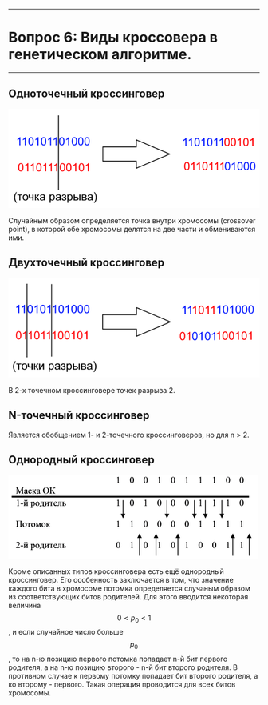 ___
# Вопрос 6: Виды кроссовера в генетическом алгоритме.
___

## Одноточечный кроссинговер

![](../resources/imgs/6_1.png)

Случайным образом определяется точка внутри хромосомы (crossover point), в которой обе хромосомы делятся на две части и обмениваются ими.

## Двухточечный кроссинговер

![](../resources/imgs/6_2.png)

В 2-х точечном кроссинговере точек разрыва 2.

## N-точечный кроссинговер

Является обобщением 1- и 2-точечного кроссинговеров, но для n > 2.

## Однородный кроссинговер

![](../resources/imgs/6_3.png)

Кроме описанных типов кроссинговера есть ещё однородный кроссинговер. Его особенность заключается в том, что значение каждого бита в хромосоме потомка определяется случаным образом из соответствующих битов родителей. Для этого вводится некоторая величина $$ 0 < p_{0} < 1 $$, и если случайное число больше $$ p_{0} $$, то на n-ю позицию первого потомка попадает n-й бит первого родителя, а на n-ю позицию второго - n-й бит второго родителя. В противном случае к первому потомку попадает бит второго родителя, а ко второму - первого. Такая операция проводится для всех битов хромосомы.